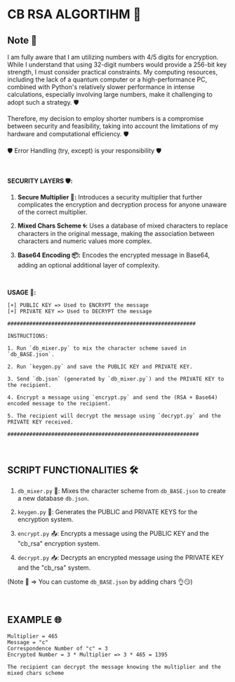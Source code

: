 # CB RSA ALGORTIHM 🔐

## Note 📌

I am fully aware that I am utilizing numbers with 4/5 digits for encryption. While I understand that using 32-digit numbers would provide a 256-bit key strength, I must consider practical constraints. My computing resources, including the lack of a quantum computer or a high-performance PC, combined with Python's relatively slower performance in intense calculations, especially involving large numbers, make it challenging to adopt such a strategy. 🛡️

Therefore, my decision to employ shorter numbers is a compromise between security and feasibility, taking into account the limitations of my hardware and computational efficiency. 🛡️

🛡️ Error Handling (try, except) is your responsibility 🛡️

<br/>

**SECURITY LAYERS 🛡️:**
1. **Secure Multiplier 🌟:** Introduces a security multiplier that further complicates the encryption and decryption process for anyone unaware of the correct multiplier.
   
2. **Mixed Chars Scheme 🌀:** Uses a database of mixed characters to replace characters in the original message, making the association between characters and numeric values more complex.
   
3. **Base64 Encoding 📦:** Encodes the encrypted message in Base64, adding an optional additional layer of complexity.

<br/>

**USAGE 📜:**
```plaintext
[+] PUBLIC KEY => Used to ENCRYPT the message
[+] PRIVATE KEY => Used to DECRYPT the message

############################################################

INSTRUCTIONS:

1. Run `db_mixer.py` to mix the character scheme saved in `db_BASE.json`.

2. Run `keygen.py` and save the PUBLIC KEY and PRIVATE KEY.

3. Send `db.json` (generated by `db_mixer.py`) and the PRIVATE KEY to the recipient.

4. Encrypt a message using `encrypt.py` and send the (RSA + Base64) encoded message to the recipient.

5. The recipient will decrypt the message using `decrypt.py` and the PRIVATE KEY received.

#############################################################
```

<br/>

## SCRIPT FUNCTIONALITIES 🛠️

1. `db_mixer.py` 🔄: Mixes the character scheme from `db_BASE.json` to create a new database `db.json`.

2. `keygen.py` 🔑: Generates the PUBLIC and PRIVATE KEYS for the encryption system.

3. `encrypt.py` 📤: Encrypts a message using the PUBLIC KEY and the "cb_rsa" encryption system.

4. `decrypt.py` 📥: Decrypts an encrypted message using the PRIVATE KEY and the "cb_rsa" system.

(Note 📌 => You can custome `db_BASE.json` by adding chars 👌😏)

<br/>

## EXAMPLE 🌐

```plaintext
Multiplier = 465
Message = "c"
Correspondence Number of "c" = 3
Encrypted Number = 3 * Multiplier => 3 * 465 = 1395

The recipient can decrypt the message knowing the multiplier and the mixed chars scheme

